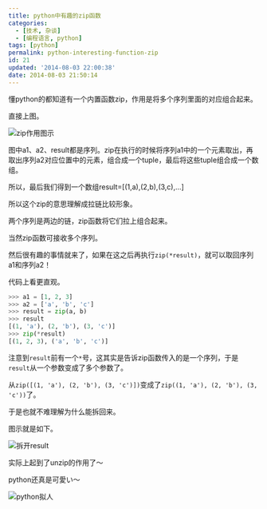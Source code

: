 ```yaml
---
title: python中有趣的zip函数
categories:
  - [技术, 杂谈]
  - [编程语言, python]
tags: [python]
permalink: python-interesting-function-zip
id: 21
updated: '2014-08-03 22:00:38'
date: 2014-08-03 21:50:14
---
```


懂python的都知道有一个内置函数zip，作用是将多个序列里面的对应组合起来。

直接上图。

![zip作用图示](http://i.imgur.com/lamRGpg.png)

图中a1、a2、result都是序列。zip在执行的时候将序列a1中的一个元素取出，再取出序列a2对应位置中的元素，组合成一个tuple，最后将这些tuple组合成一个数组。

所以，最后我们得到一个数组result=[(1,a),(2,b),(3,c),...]

所以这个zip的意思理解成拉链比较形象。

两个序列是两边的链，zip函数将它们拉上组合起来。

当然zip函数可接收多个序列。

然后很有趣的事情就来了，如果在这之后再执行`zip(*result)`，就可以取回序列a1和序列a2！

代码上看更直观。

```python
>>> a1 = [1, 2, 3]
>>> a2 = ['a', 'b', 'c']
>>> result = zip(a, b)
>>> result
[(1, 'a'), (2, 'b'), (3, 'c')]
>>> zip(*result)
[(1, 2, 3), ('a', 'b', 'c')]
```

注意到`result`前有一个`*`号，这其实是告诉zip函数传入的是一个序列，于是`result`从一个参数变成了多个参数了。

从`zip([(1, 'a'), (2, 'b'), (3, 'c')])`变成了`zip((1, 'a'), (2, 'b'), (3, 'c'))`了。

于是也就不难理解为什么能拆回来。

图示就是如下。

![拆开result](http://i.imgur.com/YWDddpl.png)

实际上起到了unzip的作用了～

python还真是可愛い～

![python拟人](http://next.rikunabi.com/tech/contents/ts_report/img/201312/002412/part3_img.jpg)